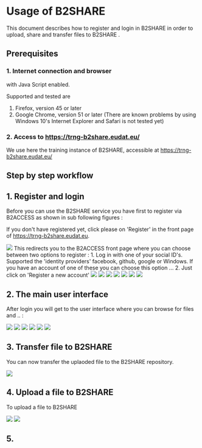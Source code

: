 # Usage of B2SHARE
This document describes how to register and login in B2SHARE in order to upload, share and transfer files to B2SHARE . 

## Prerequisites

### 1. Internet connection and browser 
with Java Script enabled. 

Supported and tested are
1. Firefox, version 45 or later
2. Google Chrome, version 51 or later
(There are known problems by using Windows 10's Internet Explorer
and Safari is not tested yet)

### 2. Access to https://trng-b2share.eudat.eu/
We use here the training instance of B2SHARE, accessible at https://trng-b2share.eudat.eu/

## Step by step workflow

## 1. Register and login

Before you can use the B2SHARE service you have first to register via B2ACCESS as shown in sub following figures :

If you don't have registered yet, click please on 'Register' in the front page of https://trng-b2share.eudat.eu.

<img align="centre" src="img/B2SHARE_register-login_1.png">
This redirects you to the B2ACCESS front page where you can choose between two options to register :
 1. Log in with one of your social ID's. Supported the 'identity providers'  facebook, github, google or Windows. If you have an account of one of these you can choose this option ...
 2. Just click on 'Register a new account' 

<img align="centre" src="img/B2SHARE_register-Login_2.png">
<img align="centre" src="img/B2SHARE_register-Login_3.png">
<img align="centre" src="img/B2SHARE_register-Login_4.png">
<img align="centre" src="img/B2SHARE_register-Login_5.png">
<img align="centre" src="img/B2SHARE_register-Login_6.png">
<img align="centre" src="img/B2SHARE_register-Login_7.png">
<img align="centre" src="img/B2SHARE_register-Login_8.png">

## 2. The main user interface 
After login you will get to the user interface where you can browse for files and .. :

<img align="centre" src="img/B2SHARE_UI_1.png">
<img align="centre" src="img/B2SHARE_UI_2.png">
<img align="centre" src="img/B2SHARE_UI_3.png">
<img align="centre" src="img/B2SHARE_UI_4.png">
<img align="centre" src="img/B2SHARE_UI_5.png">
<img align="centre" src="img/B2SHARE_UI_6.png">

## 3. Transfer file to B2SHARE
You can now transfer the uplaoded file to the B2SHARE repository.

<img align="centre" src="img/B2DROP_2B2SHARE.png">

## 4. Upload a file to B2SHARE
To upload a file to B2SHARE

<img align="centre" src="img/B2SHARE_UploadFile_1.png">
<img align="centre" src="img/B2SHARE_UploadFile_2.png">

## 5. 

